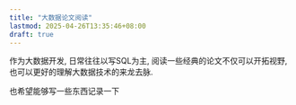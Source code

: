 ```yaml
---
title: "大数据论文阅读"
lastmod: 2025-04-26T13:35:46+08:00
draft: true
---
```


作为大数据开发, 日常往往以写SQL为主, 阅读一些经典的论文不仅可以开拓视野, 也可以更好的理解大数据技术的来龙去脉.

也希望能够写一些东西记录一下
